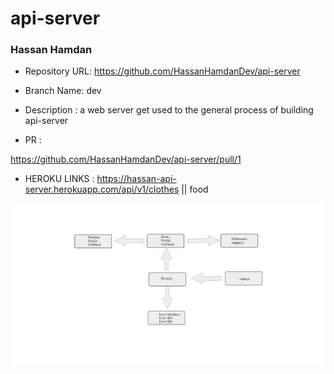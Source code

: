 # api-server



### Hassan Hamdan
 
 - Repository URL: https://github.com/HassanHamdanDev/api-server

- Branch Name: dev

- Description : a web server get used to the general process of building api-server

- PR :

https://github.com/HassanHamdanDev/api-server/pull/1

- HEROKU LINKS : https://hassan-api-server.herokuapp.com/api/v1/clothes || food


![image info](./img/apiserverUML.png)